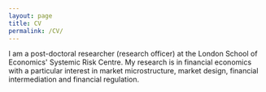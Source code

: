 ```yaml
---
layout: page
title: CV
permalink: /CV/
---
```


I am a post-doctoral researcher (research officer) at the London School of Economics' Systemic Risk Centre. My research is in financial economics with a particular interest in market microstructure, market design, financial intermediation and financial regulation.
